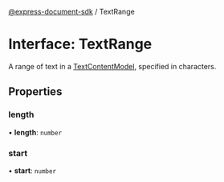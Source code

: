 [@express-document-sdk](../overview.md) / TextRange

# Interface: TextRange

A range of text in a [TextContentModel](../classes/text-content-model.md), specified in characters.

## Properties

### length

• **length**: `number`

<HorizontalLine />

### start

• **start**: `number`
